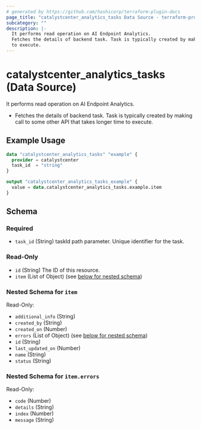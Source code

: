 ```yaml
---
# generated by https://github.com/hashicorp/terraform-plugin-docs
page_title: "catalystcenter_analytics_tasks Data Source - terraform-provider-catalystcenter"
subcategory: ""
description: |-
  It performs read operation on AI Endpoint Analytics.
  Fetches the details of backend task. Task is typically created by making call to some other API that takes longer time
  to execute.
---
```


# catalystcenter_analytics_tasks (Data Source)

It performs read operation on AI Endpoint Analytics.

- Fetches the details of backend task. Task is typically created by making call to some other API that takes longer time
to execute.

## Example Usage

```terraform
data "catalystcenter_analytics_tasks" "example" {
  provider = catalystcenter
  task_id  = "string"
}

output "catalystcenter_analytics_tasks_example" {
  value = data.catalystcenter_analytics_tasks.example.item
}
```

<!-- schema generated by tfplugindocs -->
## Schema

### Required

- `task_id` (String) taskId path parameter. Unique identifier for the task.

### Read-Only

- `id` (String) The ID of this resource.
- `item` (List of Object) (see [below for nested schema](#nestedatt--item))

<a id="nestedatt--item"></a>
### Nested Schema for `item`

Read-Only:

- `additional_info` (String)
- `created_by` (String)
- `created_on` (Number)
- `errors` (List of Object) (see [below for nested schema](#nestedobjatt--item--errors))
- `id` (String)
- `last_updated_on` (Number)
- `name` (String)
- `status` (String)

<a id="nestedobjatt--item--errors"></a>
### Nested Schema for `item.errors`

Read-Only:

- `code` (Number)
- `details` (String)
- `index` (Number)
- `message` (String)
